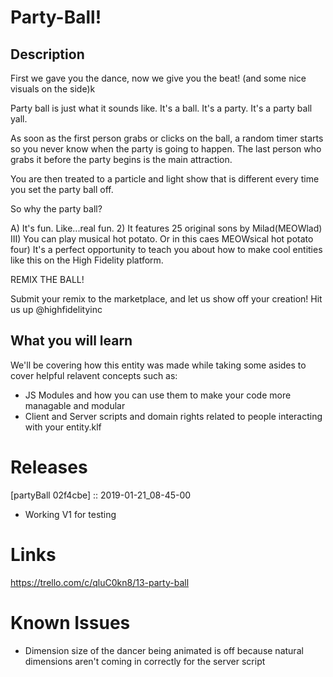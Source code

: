 # Party-Ball!

## Description
First we gave you the dance, now we give you the beat! (and some nice visuals on the side)k

Party ball is just what it sounds like.  It's a ball.  It's a party.  It's a party ball yall.

As soon as the first person grabs or clicks on the ball, a random timer starts so you never know when the party is going to happen.  The last person who grabs it before the party begins is the main attraction.  

You are then treated to a particle and light show that is different every time you set the party ball off.  

So why the party ball?

A) It's fun.  Like...real fun.
2) It features 25 original sons by Milad(MEOWlad)
III) You can play musical hot potato.  Or in this caes MEOWsical hot potato
four) It's a perfect opportunity to teach you about how to make cool entities like this on the High Fidelity platform.

REMIX THE BALL!  

Submit your remix to the marketplace, and let us show off your creation!
Hit us up @highfidelityinc

## What you will learn

We'll be covering how this entity was made while taking some asides to cover helpful relavent concepts such as:

- JS Modules and how you can use them to make your code more managable and modular
- Client and Server scripts and domain rights related to people interacting with your entity.klf 

# Releases

[partyBall 02f4cbe] :: 2019-01-21_08-45-00
- Working V1 for testing

# Links
https://trello.com/c/qluC0kn8/13-party-ball

# Known Issues
- Dimension size of the dancer being animated is off because natural dimensions aren't coming in correctly for the server script
